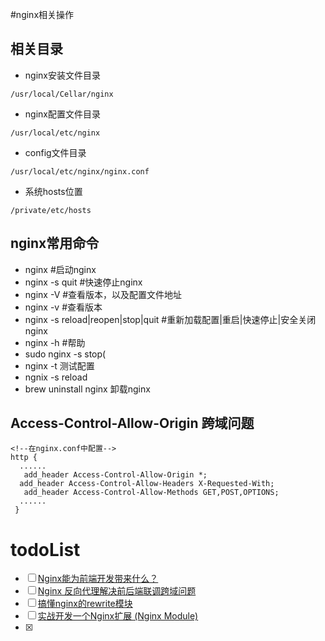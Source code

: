 #nginx相关操作

## 相关目录
 - nginx安装文件目录

`/usr/local/Cellar/nginx`

- nginx配置文件目录

`/usr/local/etc/nginx`

- config文件目录

`/usr/local/etc/nginx/nginx.conf`

- 系统hosts位置

`/private/etc/hosts`

## nginx常用命令

- nginx  #启动nginx
- nginx -s quit  #快速停止nginx
- nginx -V #查看版本，以及配置文件地址
- nginx -v #查看版本
- nginx -s reload|reopen|stop|quit   #重新加载配置|重启|快速停止|安全关闭nginx
- nginx -h #帮助
- sudo nginx -s stop(
- nginx -t 测试配置
- ngnix -s reload
- brew uninstall nginx  卸载nginx


## Access-Control-Allow-Origin 跨域问题

```
<!--在nginx.conf中配置-->  
http {  
  ......  
   add_header Access-Control-Allow-Origin *;  
  add_header Access-Control-Allow-Headers X-Requested-With;  
   add_header Access-Control-Allow-Methods GET,POST,OPTIONS;  
  ......  
 }  
 ```
 
 # todoList
 
- [ ] [Nginx能为前端开发带来什么？](http://imweb.io/topic/56386972d12b230c26e1a17d)
- [ ] [Nginx 反向代理解决前后端联调跨域问题](https://cloud.tencent.com/developer/article/1075355)
- [ ] [搞懂nginx的rewrite模块](https://segmentfault.com/a/1190000008102599)
- [ ] [实战开发一个Nginx扩展 (Nginx Module)](https://segmentfault.com/a/1190000009769143)
 - [x] 



